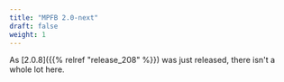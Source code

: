 ```yaml
---
title: "MPFB 2.0-next"
draft: false
weight: 1
---
```


As [2.0.8]({{% relref "release_208" %}}) was just released, there isn't a whole lot here.
